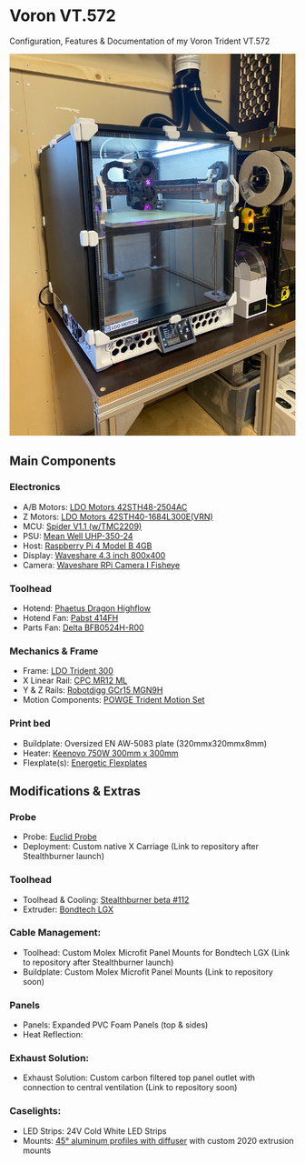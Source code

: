 # Voron VT.572

Configuration, Features & Documentation of my Voron Trident VT.572

![](images/IMG_2547.jpeg)

## Main Components

### Electronics
- A/B Motors: [LDO Motors 42STH48-2504AC](http://ldomotors.com/products/show/42mm-hybrid-stepper-series)
- Z Motors: [LDO Motors 42STH40-1684L300E(VRN)](http://ldomotors.com/products/show/42mm-hybrid-stepper-series)
- MCU: [Spider V1.1 (w/TMC2209)](https://www.fysetc.com/products/pre-sale-fysetc-spider-v1-0-motherboard-32bit-controller-board-tmc2208-tmc2209-3d-printer-part-replace-skr-v1-3-for-voron?variant=39404109201583)
- PSU: [Mean Well UHP-350-24](https://www.meanwell.com/productPdf.aspx?i=830)
- Host: [Raspberry Pi 4 Model B 4GB](https://www.raspberrypi.com/products/raspberry-pi-4-model-b/?variant=raspberry-pi-4-model-b-4gb)
- Display: [Waveshare 4.3 inch 800x400](https://www.waveshare.com/4.3inch-dsi-lcd.htm)
- Camera: [Waveshare RPi Camera I Fisheye](https://www.waveshare.com/rpi-camera-i.htm)
### Toolhead
- Hotend: [Phaetus Dragon Highflow]()
- Hotend Fan: [Pabst 414FH](https://www.ebmpapst.com/content/dam/ebm-papst/media/catalogs/products/Catalog_Compactfans_US_en.pdf)
- Parts Fan: [Delta BFB0524H-R00](https://www.delta-fan.com/products/BFB0524H-R00.html) 
### Mechanics & Frame
- Frame: [LDO Trident 300](http://ldomotors.com)
- X Linear Rail: [CPC MR12 ML](http://www.chieftek.com/)
- Y & Z Rails: [Robotdigg GCr15 MGN9H](https://www.robotdigg.com/product/246/GCr15-MGN9-Linear-Rail-with-MGN9H-or-MGN9C-Carriage)
- Motion Components: [POWGE Trident Motion Set](https://www.aliexpress.com/item/1005003310450958.html?spm=a2g0o.productlist.0.0.5dcd270exzqykb&algo_pvid=1b406ae2-0613-43e3-9b16-6f8c466a94e0&algo_exp_id=1b406ae2-0613-43e3-9b16-6f8c466a94e0-0&pdp_ext_f=%7B%22sku_id%22%3A%2212000025140029654%22%7D&pdp_npi=1%40dis%7CSEK%7C%7C899.84%7C%7C%7C%7C%7C%402101e9d216515087101807293eb2cb%7C12000025140029654%7Csea)
### Print bed
- Buildplate: Oversized EN AW-5083 plate (320mmx320mmx8mm)
- Heater: [Keenovo 750W 300mm x 300mm](https://keenovo.store/collections/frontpage/products/keenovo-square-silicone-heater-3d-printer-build-plate-heatbed-heating-pad?variant=8324021551159)
- Flexplate(s): [Energetic Flexplates](https://energetic3d.aliexpress.com/store/4542004)
## Modifications & Extras
### Probe
- Probe: [Euclid Probe](https://euclidprobe.github.io)
- Deployment: Custom native X Carriage (Link to repository after Stealthburner launch)
### Toolhead
- Toolhead & Cooling: [Stealthburner beta #112](https://github.com/VoronDesign/Voron-Afterburner/tree/sb-beta)
- Extruder: [Bondtech LGX](https://www.bondtech.se/product/lgx-large-gears-extruder/)
### Cable Management: 
- Toolhead: Custom Molex Microfit Panel Mounts for Bondtech LGX (Link to repository after Stealthburner launch)
- Buildplate: Custom Molex Microfit Panel Mounts (Link to repository soon)
### Panels
- Panels: Expanded PVC Foam Panels (top & sides)
- Heat Reflection:
### Exhaust Solution:
- Exhaust Solution: Custom carbon filtered top panel outlet with connection to central ventilation (Link to repository soon)
### Caselights:
- LED Strips: 24V Cold White LED Strips
- Mounts: [45° aluminum profiles with diffuser](https://lumentec.eu/epages/e4360bea-6b9b-4161-a115-a88bb0233b45.sf/de_DE/?ObjectPath=/Shops/e4360bea-6b9b-4161-a115-a88bb0233b45/Products/5902650024410) with custom 2020 extrusion mounts
